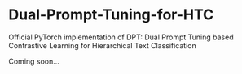 # Dual-Prompt-Tuning-for-HTC
Official PyTorch implementation of DPT: Dual Prompt Tuning based Contrastive Learning for Hierarchical Text Classification

Coming soon...
